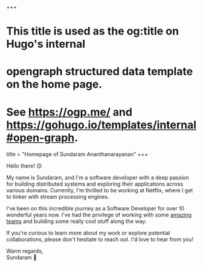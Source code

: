 +++
# This title is used as the og:title on Hugo's internal
# opengraph structured data template on the home page.
# See https://ogp.me/ and https://gohugo.io/templates/internal#open-graph.
title = "Homepage of Sundaram Ananthanarayanan"
+++

Hello there! 😊

My name is Sundaram, and I'm a software developer with a deep passion for building distributed systems and exploring their applications across various domains. 
Currently, I'm thrilled to be working at Netflix, where I get to tinker with stream processing engines.

I've been on this incredible journey as a Software Developer for over 10 wonderful years now.
I've had the privilege of working with some [amazing teams][work-url] and building some really cool stuff along the way.

If you're curious to learn more about my work or explore potential collaborations, please don't hesitate to reach out. 
I'd love to hear from you!

Warm regards,  
Sundaram 🌟

[work-url]: /about-me/#work-experience
